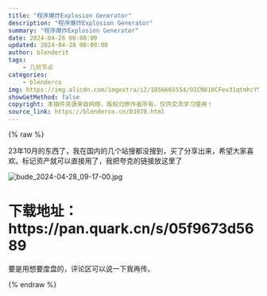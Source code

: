 ```yaml
---
title: "程序爆炸Explosion Generator"
description: "程序爆炸Explosion Generator"
summary: "程序爆炸Explosion Generator"
date: 2024-04-28 00:00:00
updated: 2024-04-28 00:00:00
author: blenderit
tags: 
    - 几何节点
categories:
    - blenderco
img: https://img.alicdn.com/imgextra/i2/1856665554/O1CN010CFev31qtmhcYSftd_!!1856665554.jpg
showGetMethod: false
copyright: 本插件资源来自网络，版权归原作者所有，仅供交流学习使用！
source_link: https://blenderco.cn/83978.html
---
```


{% raw %}
<p>23年10月的东西了，我在国内的几个站搜都没搜到，买了分享出来，希望大家喜欢。标记资产就可以直接用了，我把夸克的链接放这里了</p><p><img src="https://img.alicdn.com/imgextra/i2/1856665554/O1CN010CFev31qtmhcYSftd_!!1856665554.jpg" alt="bude_2024-04-28_09-17-00.jpg"></p><h1>下载地址：https://pan.quark.cn/s/05f9673d5689</h1><p>要是用想要度盘的，评论区可以说一下我再传。</p>
<div style="display: none">blenderco</div>
{% endraw %}
